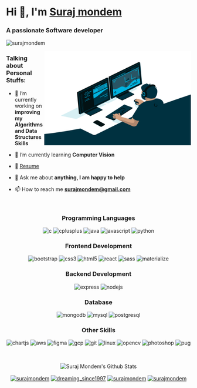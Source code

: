 # Hi 👋, I'm [Suraj mondem](https://mondemsuraj.com)

### A passionate Software developer

<p align="left"> 
    <img src="https://komarev.com/ghpvc/?username=surajmondem" alt="surajmondem" /> 
</p>

<img align="right" alt="GIF" src="https://github.com/SurajMondem/SurajMondem/blob/master/code.gif?raw=true" width="400" height="256" />
  
### **Talking about Personal Stuffs:**

- 🔭 I’m currently working on **improving my Algorithms and Data Structures Skills**

- 🌱 I’m currently learning **Computer Vision**

- 📝 [Resume](https://drive.google.com/file/d/1bxQ3JtJs6kDtlLNxGI1h9lUnjUnSEoed/view?usp=sharing)

- 💬 Ask me about **anything, I am happy to help**

- 📫 How to reach me **surajmondem@gmail.com**

<br />

<h3 align="center"> Programming Languages </h3>
<p align="center">
  <img src="https://gist.githubusercontent.com/SurajMondem/1288fd40a9f30f54eac68d9aa41958a8/raw/a33e71cf94598760634efb862a36925c589b91a3/C.svg" alt="c" width="40" height="40"/> 
  <img src="https://gist.githubusercontent.com/SurajMondem/1288fd40a9f30f54eac68d9aa41958a8/raw/a33e71cf94598760634efb862a36925c589b91a3/CPP.svg" alt="cplusplus" width="40" height="40"/>  
  <img src="https://gist.githubusercontent.com/SurajMondem/1288fd40a9f30f54eac68d9aa41958a8/raw/a33e71cf94598760634efb862a36925c589b91a3/Java.svg" alt="java" width="40" height="40"/> 
  <img src="https://gist.githubusercontent.com/SurajMondem/1288fd40a9f30f54eac68d9aa41958a8/raw/a33e71cf94598760634efb862a36925c589b91a3/JS.svg" alt="javascript" width="40" height="40"/> 
  <img src="https://gist.githubusercontent.com/SurajMondem/1288fd40a9f30f54eac68d9aa41958a8/raw/a33e71cf94598760634efb862a36925c589b91a3/Python.svg" alt="python" width="40" height="40"/>
</p>
<h3 align="center"> Frontend Development </h3>
<p align="center">    
  <img src="https://gist.githubusercontent.com/SurajMondem/1288fd40a9f30f54eac68d9aa41958a8/raw/a33e71cf94598760634efb862a36925c589b91a3/Bootstrap.svg" alt="bootstrap" width="40" height="40"/> 
  <img src="https://gist.githubusercontent.com/SurajMondem/1288fd40a9f30f54eac68d9aa41958a8/raw/a33e71cf94598760634efb862a36925c589b91a3/CSS.svg" alt="css3" width="40" height="40"/>   
  <img src="https://gist.githubusercontent.com/SurajMondem/1288fd40a9f30f54eac68d9aa41958a8/raw/a33e71cf94598760634efb862a36925c589b91a3/HTML.svg" alt="html5" width="40" height="40"/>  
  <img src="https://gist.githubusercontent.com/SurajMondem/1288fd40a9f30f54eac68d9aa41958a8/raw/a33e71cf94598760634efb862a36925c589b91a3/React.svg" alt="react" width="40" height="40"/> 
  <img src="https://gist.githubusercontent.com/SurajMondem/1288fd40a9f30f54eac68d9aa41958a8/raw/a33e71cf94598760634efb862a36925c589b91a3/Sass.svg" alt="sass" width="40" height="40"/>  
  <img src="https://gist.githubusercontent.com/SurajMondem/1288fd40a9f30f54eac68d9aa41958a8/raw/a33e71cf94598760634efb862a36925c589b91a3/Material.svg" alt="materialize" width="40" height="40"/>   
</p>
<h3 align="center"> Backend Development </h3>
<p align="center">    
  <img src="https://gist.githubusercontent.com/SurajMondem/1288fd40a9f30f54eac68d9aa41958a8/raw/a33e71cf94598760634efb862a36925c589b91a3/Express.svg" alt="express" width="40" height="40"/>  
  <img src="https://gist.githubusercontent.com/SurajMondem/1288fd40a9f30f54eac68d9aa41958a8/raw/a33e71cf94598760634efb862a36925c589b91a3/NodeJs.svg" alt="nodejs" width="40" height="40"/>  
</p>
<h3 align="center"> Database </h3>
<p align="center">     
  <img src="https://gist.githubusercontent.com/SurajMondem/1288fd40a9f30f54eac68d9aa41958a8/raw/a33e71cf94598760634efb862a36925c589b91a3/MongoDB.svg" alt="mongodb" width="40" height="40"/> 
  <img src="https://gist.githubusercontent.com/SurajMondem/1288fd40a9f30f54eac68d9aa41958a8/raw/a33e71cf94598760634efb862a36925c589b91a3/Mysql.svg" alt="mysql" width="40" height="40"/>  
  <img src="https://gist.githubusercontent.com/SurajMondem/1288fd40a9f30f54eac68d9aa41958a8/raw/a33e71cf94598760634efb862a36925c589b91a3/PostgresSql.svg" alt="postgresql" width="40" height="40"/>  
</p>
<h3 align="center"> Other Skills </h3>
<p align="center">    
  <img src="https://gist.githubusercontent.com/SurajMondem/1288fd40a9f30f54eac68d9aa41958a8/raw/a33e71cf94598760634efb862a36925c589b91a3/ChartJs.svg" alt="chartjs" width="40" height="40"/> 
  <img src="https://gist.githubusercontent.com/SurajMondem/1288fd40a9f30f54eac68d9aa41958a8/raw/a33e71cf94598760634efb862a36925c589b91a3/AWS.svg" alt="aws" width="40" height="40"/>    
  <img src="https://gist.githubusercontent.com/SurajMondem/1288fd40a9f30f54eac68d9aa41958a8/raw/a33e71cf94598760634efb862a36925c589b91a3/Figma.svg" alt="figma" width="40" height="40"/> 
  <img src="https://gist.githubusercontent.com/SurajMondem/1288fd40a9f30f54eac68d9aa41958a8/raw/a33e71cf94598760634efb862a36925c589b91a3/GCP.svg" alt="gcp" width="40" height="40"/> 
  <img src="https://gist.githubusercontent.com/SurajMondem/1288fd40a9f30f54eac68d9aa41958a8/raw/a33e71cf94598760634efb862a36925c589b91a3/Git.svg" alt="git" width="40" height="40"/> 
  <img src="https://gist.githubusercontent.com/SurajMondem/1288fd40a9f30f54eac68d9aa41958a8/raw/a33e71cf94598760634efb862a36925c589b91a3/Linux.svg" alt="linux" width="40" height="40"/> 
  <img src="https://gist.githubusercontent.com/SurajMondem/1288fd40a9f30f54eac68d9aa41958a8/raw/a33e71cf94598760634efb862a36925c589b91a3/OpenCV.svg" alt="opencv" width="40" height="40"/> 
  <img src="https://gist.githubusercontent.com/SurajMondem/1288fd40a9f30f54eac68d9aa41958a8/raw/a33e71cf94598760634efb862a36925c589b91a3/Photoshop.svg" alt="photoshop" width="40" height="40"/> 
  <img src="https://gist.githubusercontent.com/SurajMondem/1288fd40a9f30f54eac68d9aa41958a8/raw/a33e71cf94598760634efb862a36925c589b91a3/Pug.svg" alt="pug" width="40" height="40"/>   
</p>
<br/>
<p align="center">
  <img align="center" alt="Suraj Mondem's Github Stats" src="https://github-readme-stats.surajmondem.vercel.app/api?username=surajmondem&show_icons=true&hide_border=true&theme=tokyonight" />
</p>

<p align="center">
<a href="https://linkedin.com/in/surajmondem" target="blank"><img align="center" src="https://cdn.jsdelivr.net/npm/simple-icons@3.0.1/icons/linkedin.svg" alt="surajmondem" height="30" width="30" /></a>
<a href="https://instagram.com/dreaming_since1997" target="blank"><img align="center" src="https://cdn.jsdelivr.net/npm/simple-icons@3.0.1/icons/instagram.svg" alt="dreaming_since1997" height="30" width="30" /></a>
<a href="https://www.hackerrank.com/surajmondem" target="blank"><img align="center" src="https://cdn.jsdelivr.net/npm/simple-icons@3.0.1/icons/hackerrank.svg" alt="surajmondem" height="30" width="30" /></a>
<a href="https://www.leetcode.com/surajmondem" target="blank"><img align="center" src="https://cdn.jsdelivr.net/npm/simple-icons@3.0.1/icons/leetcode.svg" alt="surajmondem" height="30" width="30" /></a>
</p>
